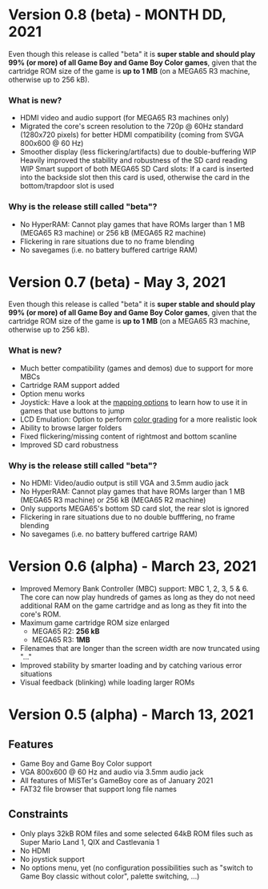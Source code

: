 Version 0.8 (beta) - MONTH DD, 2021
===================================

Even though this release is called "beta" it is **super stable and should play 99% (or more) of all Game Boy and Game Boy Color games**, given that the cartridge ROM size of the game is **up to 1 MB** (on a MEGA65 R3 machine, otherwise up to 256 kB).

### What is new?

* HDMI video and audio support (for MEGA65 R3 machines only)
* Migrated the core's screen resolution to the 720p @ 60Hz standard (1280x720 pixels) for better HDMI compatibility (coming from SVGA 800x600 @ 60 Hz)
* Smoother display (less flickering/artifacts) due to double-buffering
WIP Heavily improved the stability and robustness of the SD card reading
WIP Smart support of both MEGA65 SD Card slots: If a card is inserted into the backside slot then this card is used, otherwise the card in the bottom/trapdoor slot is used

### Why is the release still called "beta"?

* No HyperRAM: Cannot play games that have ROMs larger than 1 MB (MEGA65 R3 machine) or 256 kB (MEGA65 R2 machine)
* Flickering in rare situations due to no frame blending
* No savegames (i.e. no battery buffered cartrige RAM)

Version 0.7 (beta) - May 3, 2021
================================

Even though this release is called "beta" it is **super stable and should play 99% (or more) of all Game Boy and Game Boy Color games**, given that the cartridge ROM size of the game is **up to 1 MB** (on a MEGA65 R3 machine, otherwise up to 256 kB).

### What is new?

* Much better compatibility (games and demos) due to support for more MBCs
* Cartridge RAM support added
* Option menu works
* Joystick: Have a look at the [mapping options](https://github.com/sy2002/gbc4mega65/blob/V0.7/README.md#joystick-usage-and-mapping) to learn how to use it in games that use buttons to jump
* LCD Emulation: Option to perform [color grading](https://github.com/sy2002/gbc4mega65/blob/V0.7/README.md#color-modes) for a more realistic look
* Ability to browse larger folders
* Fixed flickering/missing content of rightmost and bottom scanline
* Improved SD card robustness

### Why is the release still called "beta"?

* No HDMI: Video/audio output is still VGA and 3.5mm audio jack
* No HyperRAM: Cannot play games that have ROMs larger than 1 MB (MEGA65 R3 machine) or 256 kB (MEGA65 R2 machine)
* Only supports MEGA65's bottom SD card slot, the rear slot is ignored
* Flickering in rare situations due to no double bufffering, no frame blending
* No savegames (i.e. no battery buffered cartrige RAM)

Version 0.6 (alpha) - March 23, 2021
====================================

* Improved Memory Bank Controller (MBC) support: MBC 1, 2, 3, 5 & 6. The core can now play hundreds of games as long as they do not need additional RAM on the game cartridge and as long as they fit into the core's ROM.
* Maximum game cartridge ROM size enlarged
  * MEGA65 R2: **256 kB**
  * MEGA65 R3: **1MB**
* Filenames that are longer than the screen width are now truncated using "..."
* Improved stability by smarter loading and by catching various error situations
* Visual feedback (blinking) while loading larger ROMs

Version 0.5 (alpha) - March 13, 2021
====================================

## Features
* Game Boy and Game Boy Color support
* VGA 800x600 @ 60 Hz and audio via 3.5mm audio jack
* All features of MiSTer's GameBoy core as of January 2021
* FAT32 file browser that support long file names

## Constraints 
* Only plays 32kB ROM files and some selected 64kB ROM files such as Super Mario Land 1, QIX and Castlevania 1
* No HDMI
* No joystick support
* No options menu, yet (no configuration possibilities such as "switch to Game Boy classic without color", palette switching, ...)
